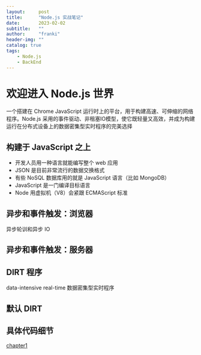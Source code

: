 ```yaml
---
layout:     post
title:      "Node.js 实战笔记"
date:       2023-02-02
subtitle:   ""
author:     "franki"
header-img: ""
catalog: true
tags:
    - Node.js
    - BackEnd
---
```


# 欢迎进入 Node.js 世界

一个搭建在 Chrome JavaScript 运行时上的平台，用于构建高速、可伸缩的网络程序。Node.js 采用的事件驱动、非租塞IO模型，使它既轻量又高效，并成为构建运行在分布式设备上的数据密集型实时程序的完美选择

## 构建于 JavaScript 之上

- 开发人员用一种语言就能编写整个 web 应用
- JSON 是目前非常流行的数据交换格式
- 有些 NoSQL 数据库用的就是 JavaScript 语言（比如 MongoDB）
- JavaScript 是一门编译目标语言
- Node 用虚拟机（V8）会紧跟 ECMAScript 标准

## 异步和事件触发：浏览器

异步轮训和异步 IO

## 异步和事件触发：服务器

## DIRT 程序

data-intensive real-time 数据密集型实时程序

## 默认 DIRT

## 具体代码细节

[chapter1](https://github.com/NikFranki/node-in-action/tree/master/chapter1)
